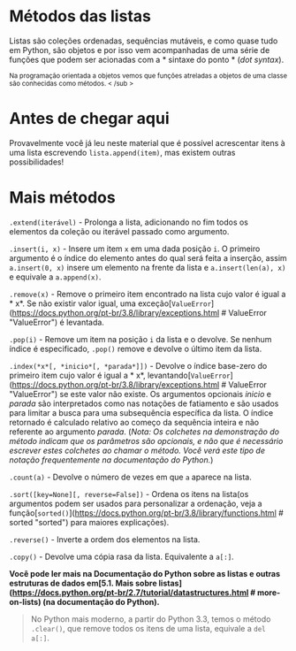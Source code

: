 # Métodos das listas

Listas são coleções ordenadas, sequências mutáveis, e como quase tudo em Python, são objetos e por isso vem acompanhadas de uma série de funções que podem ser acionadas com a * sintaxe do ponto * (*dot syntax*).

<sub > Na programação orientada a objetos vemos que funções atreladas a objetos de uma classe são conhecidas como métodos. < /sub >

# Antes de chegar aqui

Provavelmente você já leu neste material que é possível acrescentar itens à uma lista escrevendo `lista.append(item)`, mas existem outras possibilidades!

# Mais métodos

`.extend(iterável)` - Prolonga a lista, adicionando no fim todos os elementos da coleção ou iterável passado como argumento.

`.insert(i, x)` - Insere um item `x` em uma dada posição `i`. O primeiro argumento é o índice do elemento antes do qual será feita a inserção, assim `a.insert(0, x)` insere um elemento na frente da lista e `a.insert(len(a), x)` e equivale a `a.append(x)`.

`.remove(x)` - Remove o primeiro item encontrado na lista cujo valor é igual a * x*. Se não existir valor igual, uma exceção[`ValueError`](https://docs.python.org/pt-br/3.8/library/exceptions.html  # ValueError "ValueError") é levantada.

`.pop(i)` - Remove um item na posição `i` da lista e o devolve. Se nenhum índice é especificado, `.pop()` remove e devolve o último item da lista.

`.index(*x*[, *inicio*[, *parada*]])` - Devolve o índice base-zero do primeiro item cujo valor é igual a * x*, levantando[`ValueError`](https://docs.python.org/pt-br/3.8/library/exceptions.html  # ValueError "ValueError") se este valor não existe. Os argumentos opcionais *inicio* e *parada* são interpretados como nas notações de fatiamento e são usados para limitar a busca para uma subsequência específica da lista. O índice retornado é calculado relativo ao começo da sequência inteira e não referente ao argumento *parada*. (*Nota: Os colchetes na demonstração do método indicam que os parâmetros são opcionais, e não que é necessário escrever estes colchetes ao chamar o método. Você verá este tipo de notação frequentemente na documentação do Python.*)

`.count(a)` - Devolve o número de vezes em que `a` aparece na lista.

`.sort([key=None][, reverse=False])` - Ordena os itens na lista(os argumentos podem ser usados para personalizar a ordenação, veja a função[`sorted()`](https://docs.python.org/pt-br/3.8/library/functions.html  # sorted "sorted") para maiores explicações).

`.reverse()` - Inverte a ordem dos elementos na lista.

`.copy()` - Devolve uma cópia rasa da lista. Equivalente a `a[:]`.

**Você pode ler mais na Documentação do Python sobre as listas e outras estruturas de dados em[5.1. Mais sobre listas](https://docs.python.org/pt-br/2.7/tutorial/datastructures.html  # more-on-lists) (na documentação do Python).**

> No Python mais moderno, a partir do Python 3.3, temos o método `.clear()`, que remove todos os itens de uma lista, equivale a `del a[:]`.
